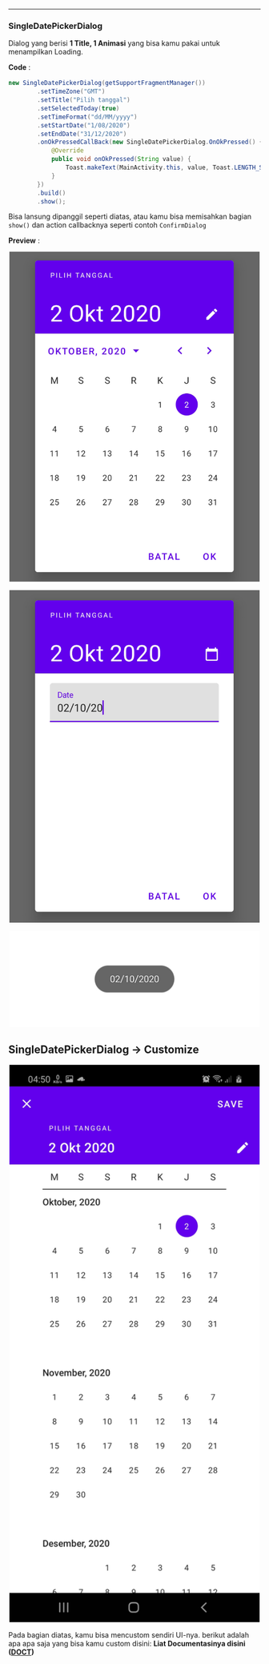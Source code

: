 

---

### SingleDatePickerDialog

Dialog yang berisi **1 Title, 1 Animasi** yang bisa kamu pakai untuk menampilkan Loading.

**Code** :

```java
new SingleDatePickerDialog(getSupportFragmentManager())
        .setTimeZone("GMT")
        .setTitle("Pilih tanggal")
        .setSelectedToday(true)
        .setTimeFormat("dd/MM/yyyy")
        .setStartDate("1/08/2020")
        .setEndDate("31/12/2020")
        .onOkPressedCallBack(new SingleDatePickerDialog.OnOkPressed() {
            @Override
            public void onOkPressed(String value) {
                Toast.makeText(MainActivity.this, value, Toast.LENGTH_SHORT).show();
            }
        })
        .build()
        .show();
```

Bisa lansung dipanggil seperti diatas, atau kamu bisa memisahkan bagian `show()` dan action callbacknya seperti contoh `ConfirmDialog`

**Preview** :

<p align="center">
  <img src="https://github.com/gzeinnumer/MyLibDialog/blob/main/preview/MyLibDialog_18.png" width="500"/>
</p>

<p align="center">
  <img src="https://github.com/gzeinnumer/MyLibDialog/blob/main/preview/MyLibDialog_19.png" width="500"/>
</p>

<p align="center">
  <img src="https://github.com/gzeinnumer/MyLibDialog/blob/main/preview/MyLibDialog_20.png" width="500"/>
</p>

## SingleDatePickerDialog -> Customize

<p align="center">
  <img src="https://github.com/gzeinnumer/MyLibDialog/blob/main/preview/MyLibDialog_21.png" width="500"/>
</p>

Pada bagian diatas, kamu bisa mencustom sendiri UI-nya. berikut adalah apa apa saja yang bisa kamu custom disini:
**Liat Documentasinya disini ([DOCT](https://github.com/gzeinnumer/MyLibDialog/blob/main/README_5.md))**